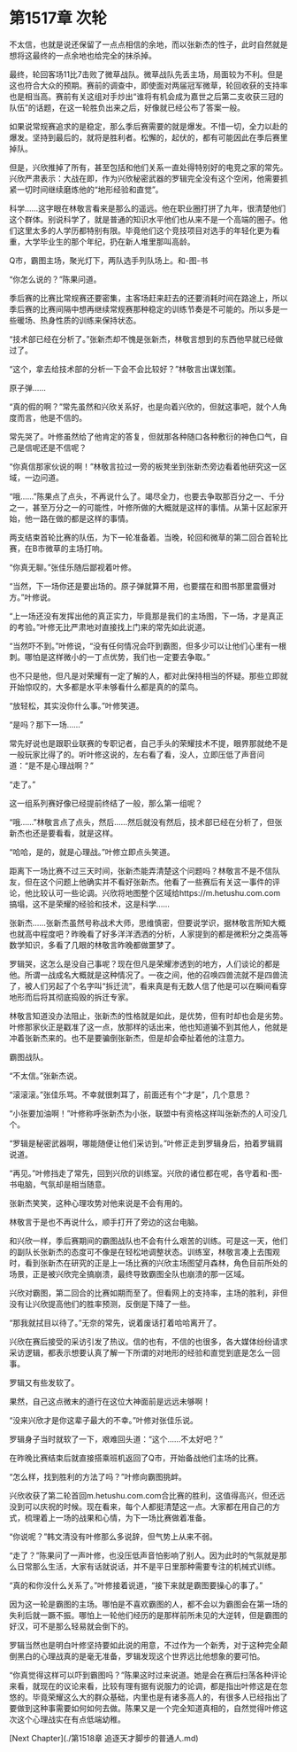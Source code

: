 # 第1517章 次轮

不太信，也就是说还保留了一点点相信的余地，而以张新杰的性子，此时自然就是想将这最终的一点余地也给完全的抹杀掉。

最终，轮回客场11比7击败了微草战队。微草战队先丢主场，局面较为不利。但是这也符合大众的预期。赛前的调查中，即使面对两届冠军微草，轮回收获的支持率也是相当高。赛前有关这组对手炒出“谁将有机会成为嘉世之后第二支收获三冠的队伍”的话题，在这一轮胜负出来之后，好像就已经公布了答案一般。

如果说常规赛追求的是稳定，那么季后赛需要的就是爆发。不惜一切，全力以赴的爆发。坚持到最后的，就将是胜利者。松懈的，起伏的，都有可能因此在季后赛里掉队。

但是，兴欣推掉了所有，甚至包括和他们关系一直处得特别好的电竞之家的常先。兴欣严肃表示：大战在即，作为兴欣秘密武器的罗辑完全没有这个空闲，他需要抓紧一切时间继续磨炼他的“地形经验和直觉”。

科学……这字眼在林敬言看来是那么的遥远。他在职业圈打拼了九年，很清楚他们这个群体。别说科学了，就是普通的知识水平他们也从来不是一个高端的圈子。他们这里太多的人学历都特别有限。毕竟他们这个竞技项目对选手的年轻化更为看重，大学毕业生的那个年纪，扔在新人堆里那叫高龄。

Q市，霸图主场，聚光灯下，两队选手列队场上。和-图-书

“你怎么说的？”陈果问道。

季后赛的比赛比常规赛还要密集，主客场赶来赶去的还要消耗时间在路途上，所以季后赛的比赛间隔中想再继续常规赛那种稳定的训练节奏是不可能的。所以多是一些暖场、热身性质的训练来保持状态。

“技术部已经在分析了。”张新杰却不愧是张新杰，林敬言想到的东西他早就已经做过了。

“这个，拿去给技术部的分析一下会不会比较好？”林敬言出谋划策。

原子弹……

“真的假的啊？”常先虽然和兴欣关系好，也是向着兴欣的，但就这事吧，就个人角度而言，他是不信的。

常先哭了。叶修虽然给了他肯定的答复，但就那各种随口各种敷衍的神色口气，自己是信呢还是不信呢？

“你真信那家伙说的啊！”林敬言拉过一旁的板凳坐到张新杰旁边看着他研究这一区域，一边问道。

“哦……”陈果点了点头，不再说什么了。竭尽全力，也要去争取那百分之一、千分之一，甚至万分之一的可能性，叶修所做的大概就是这样的事情。从第十区起家开始，他一路在做的都是这样的事情。

两支结束首轮比赛的队伍，为下一轮准备着。当晚，轮回和微草的第二回合首轮比赛，在B市微草的主场打响。

“你真无聊。”张佳乐随后鄙视着叶修。

“当然，下一场你还是要出场的。原子弹就算不用，也要摆在和图书那里震慑对方。”叶修说。

“上一场还没有发挥出他的真正实力，毕竟那是我们的主场图，下一场，才是真正的考验。”叶修无比严肃地对直接找上门来的常先如此说道。

“当然吓不到。”叶修说，“没有任何情况会吓到霸图，但多少可以让他们心里有一根刺。哪怕是这样微小的一丁点优势，我们也一定要去争取。”

也不只是他，但凡是对荣耀有一定了解的人，都对此保持相当的怀疑。那些立即就开始惊叹的，大多都是水平未够看什么都是真的的菜鸟。

“放轻松，其实没你什么事。”叶修笑道。

“是吗？那下一场……”

常先好说也是跟职业联赛的专职记者，自己手头的荣耀技术不提，眼界那就绝不是一般玩家比得了的。听叶修这说的，左右看了看，没人，立即压低了声音问道：“是不是心理战啊？”

“走了。”

这一组系列赛好像已经提前终结了一般，那么第一组呢？

“哦……”林敬言点了点头，然后……然后就没有然后，技术部已经在分析了，但张新杰也还是要看看，就是这样。

“哈哈，是的，就是心理战。”叶修立即点头笑道。

距离下一场比赛不过三天时间，张新杰能弄清楚这个问题吗？林敬言不是不信队友，但在这个问题上他确实并不看好张新杰。他看了一些赛后有关这一事件的评论，他比较认可一些论调。兴欣将地图整个区域给https://m.hetushu.com.com搞塌，这不是荣耀的经验和技术，这是科学……

张新杰……张新杰虽然号称战术大师，思维慎密，但要说学识，据林敬言所知大概也就高中程度吧？昨晚看了好多洋洋洒洒的分析，人家提到的都是微积分之类高等数学知识，多看了几眼的林敬言昨晚都做噩梦了。

罗辑哭，这怎么是没自己事呢？现在但凡是荣耀渗透到的地方，人们谈论的都是他。所谓一战成名大概就是这种情况了。一夜之间，他的召唤四兽流就不是四兽流了，被人们另起了个名字叫“拆迁流”，看来真是有无数人信了他是可以在瞬间看穿地形而后将其彻底捣毁的拆迁专家。

林敬言知道没办法阻止，张新杰的性格就是如此，是优势，但有时却也会是劣势。叶修那家伙正是戳准了这一点，放那样的话出来，他也知道骗不到其他人，他就是冲着张新杰来的。也不是要骗倒张新杰，但是却会牵扯着他的注意力。

霸图战队。

“不太信。”张新杰说。

“滚滚滚。”张佳乐骂。不幸就很刺耳了，前面还有个“才是”，几个意思？

“小张要加油啊！”叶修称呼张新杰为小张，联盟中有资格这样叫张新杰的人可没几个。

“罗辑是秘密武器啊，哪能随便让他们采访到。”叶修正走到罗辑身后，拍着罗辑肩说道。

“再见。”叶修挡走了常先，回到兴欣的训练室。兴欣的诸位都在呢，各守着和-图-书电脑，气氛却是相当随意。

张新杰笑笑，这种心理攻势对他来说是不会有用的。

林敬言于是也不再说什么，顺手打开了旁边的这台电脑。

和兴欣一样，季后赛期间的霸图战队也不会有什么艰苦的训练。可是这一天，他们的副队长张新杰的态度可不像是在轻松地调整状态。训练室，林敬言凑上去围观时，看到张新杰在研究的正是上一场比赛的兴欣主场图望月森林，角色目前所处的场景，正是被兴欣完全搞崩溃，最终导致霸图全队也崩溃的那一区域。

兴欣对霸图，第二回合的比赛如期而至了。但看网上的支持率，主场的胜利，非但没有让兴欣提高他们的胜率预测，反倒是下降了一些。

“那我就拭目以待了。”无奈的常先，说着废话打着哈哈离开了。

兴欣在赛后接受的采访引发了热议。信的也有，不信的也很多，各大媒体纷纷请求采访逻辑，都表示想要认真了解一下所谓的对地形的经验和直觉到底是怎么一回事。

罗辑又有些发软了。

果然，自己这点微末的道行在这位大神面前是远远未够啊！

“没来兴欣才是你这辈子最大的不幸。”叶修对张佳乐说。

罗辑身子当时就软了一下，艰难回头道：“这个……不太好吧？”

在昨晚比赛结束后就直接搭乘班机返回了Q市，开始备战他们主场的比赛。

“怎么样，找到胜利的方法了吗？”叶修向霸图挑衅。

兴欣收获了第二轮首回m.hetushu.com.com合比赛的胜利，这值得高兴，但还远没到可以庆祝的时候。现在看来，每个人都挺清楚这一点。大家都在用自己的方式，梳理着上一场的战果和心情，为下一场比赛做着准备。

“你说呢？”韩文清没有叶修那么多说辞，但气势上从来不弱。

“走了？”陈果问了一声叶修，也没压低声音怕影响了别人。因为此时的气氛就是那么日常那么生活，大家有话就说话，并不是平日里那种需要专注的机械式训练。

“真的和你没什么关系了。”叶修接着说道，“接下来就是霸图要操心的事了。”

因为这一轮是霸图的主场。哪怕是不喜欢霸图的人，都不会以为霸图会在第一场的失利后就一蹶不振。哪怕上一轮他们经历的是那样前所未见的大逆转，但是霸图的好汉，可不是那么轻易就会倒下的。

罗辑当然也是明白叶修坚持要如此说的用意，不过作为一个新秀，对于这种完全颠倒黑白的心理战真的是毫无准备，罗辑发现这个世界远比他想象的要可怕。

“你真觉得这样可以吓到霸图吗？”陈果这时过来说道。她是会在赛后扫荡各种评论来看，就现在的议论来看，比较有理有据有说服力的论调，都是指出叶修这是在忽悠的。毕竟荣耀这么大的群众基础，内里也是有诸多高人的，有很多人已经指出了要做到这种事需要如何如何去做。陈果又是一个完全知道真相的，自然觉得叶修这次这个心理战实在有点低端幼稚。



[Next Chapter](./第1518章 追逐天才脚步的普通人.md)
